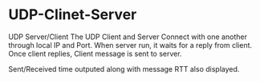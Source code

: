 # UDP-Clinet-Server

UDP Server/Client 
The UDP Client and Server Connect with one another through local IP and Port.
When server run, it waits for a reply from client. Once client replies,
Client message is sent to server.

Sent/Received time outputed along with message
RTT also displayed.
